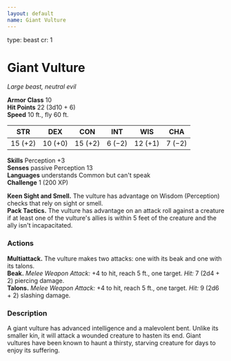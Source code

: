 ```yaml
---
layout: default
name: Giant Vulture
---
```

type: beast
cr: 1

# Giant Vulture 
_Large beast, neutral evil_

**Armor Class** 10    
**Hit Points** 22 (3d10 + 6)    
**Speed** 10 ft., fly 60 ft. 

| STR     | DEX     | CON     | INT     | WIS     | CHA     |
|---------|---------|---------|---------|---------|---------|
| 15 (+2) | 10 (+0) | 15 (+2) | 6 (−2)  | 12 (+1) | 7 (−2)  |  

**Skills** Perception +3    
**Senses** passive Perception 13    
**Languages** understands Common but can't speak    
**Challenge** 1 (200 XP) 

**Keen Sight and Smell.** The vulture has advantage on Wisdom (Perception) checks that rely on sight or smell.   
**Pack Tactics.** The vulture has advantage on an attack roll against a creature if at least one of the vulture's allies is within 5 feet of the creature and the ally isn't incapacitated. 

### Actions 
**Multiattack.** The vulture makes two attacks: one with its beak and one with its talons.    
**Beak.** _Melee Weapon Attack:_ +4 to hit, reach 5 ft., one target. _Hit:_ 7 (2d4 + 2) piercing damage.    
**Talons.** _Melee Weapon Attack:_ +4 to hit, reach 5 ft., one target. _Hit:_ 9 (2d6 + 2) slashing damage. 

### Description
A giant vulture has advanced intelligence and a malevolent bent. Unlike its smaller kin, it will attack a wounded creature to hasten its end. Giant vultures have been known to haunt a thirsty, starving creature for days to enjoy its suffering. 
